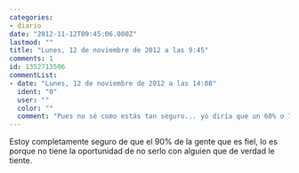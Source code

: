 ```yaml
---
categories:
- diario
date: "2012-11-12T09:45:06.000Z"
lastmod: ""
title: "Lunes, 12 de noviembre de 2012 a las 9:45"
comments: 1
id: 1352713506
commentList:
- date: "Lunes, 12 de noviembre de 2012 a las 14:08"
  ident: "0"
  user: ""
  color: ""
  comment: "Pues no sé como estás tan seguro... yo diría que un 60% o 70% a lo mucho... Yo no le sería infiel a mi pareja por nada del mundo, sé que no quiero que me lo hagan a mí y por eso mismo no lo haría...  \n  \nAhora bien tener algo cn una chica que tenga novio me da igual, mientras el novio no sea amigo mio y sea un desconocido xD  \n  \nSon modos de ver las cosas, cada uno tiene su forma..."
---
```


Estoy completamente seguro de que el 90% de la gente que es fiel, lo es porque no tiene la oportunidad de no serlo con alguien que de verdad le tiente.